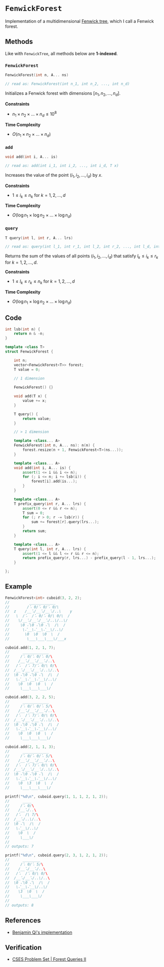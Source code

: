 # `FenwickForest`
Implementation of a multidimensional [Fenwick tree](https://en.wikipedia.org/wiki/Fenwick_tree), which I call a Fenwick forest.

## Methods
Like with `FenwickTree`, all methods below are **1-indexed**.

### `FenwickForest`
```cpp
FenwickForest(int n, A... ns)

// read as: FenwickForest(int n_1, int n_2, ..., int n_d)
```

Initializes a Fenwick forest with dimensions $[n_{1}, n_{2}, \dots, n_{d}]$.

**Constraints**
- $n_{1} \times n_{2} \times \dots \times n_{d} \le 10^{8}$

**Time Complexity**
- $O(n_{1} \times n_{2} \times \dots \times n_{d})$

### `add`
```cpp
void add(int i, A... is)

// read as: add(int i_1, int i_2, ..., int i_d, T x)
```

Increases the value of the point $(i_{1}, i_{2}, \dots, i_{d})$ by $x$.

**Constraints**
- $1 \le i_{k} \le n_{k}$ for $k = 1, 2, \dots, d$

**Time Complexity**
- $O(\log n_{1} \times \log n_{2} \times \dots \times \log n_{d})$

### `query`
```cpp
T query(int l, int r, A... lrs)

// read as: query(int l_1, int r_1, int l_2, int r_2, ..., int l_d, int r_d)
```

Returns the sum of the values of all points $(i_{1}, i_{2}, \dots, i_{d})$ that satisfy $l_{k} \le i_{k} \le r_{k}$ for $k = 1, 2, \dots, d$.

**Constraints**
- $1 \le l_{k} \le r_{k} \le n_{k}$ for $k = 1, 2, \dots, d$

**Time Complexity**
- $O(\log n_{1} \times \log n_{2} \times \dots \times \log n_{d})$

## Code
```cpp
int lsb(int n) {
    return n & -n;
}

template <class T>
struct FenwickForest {

    int n;
    vector<FenwickForest<T>> forest;
    T value = 0;

    // 1 dimension
	
    FenwickForest() {}

    void add(T x) {
        value += x;
    }

    T query() {
        return value;
    }

    // > 1 dimension

    template <class... A>
    FenwickForest(int n, A... ns): n(n) {
        forest.resize(n + 1, FenwickForest<T>(ns...));
    }

    template <class... A>
    void add(int i, A... is) {
        assert(1 <= i && i <= n);
        for (; i <= n; i += lsb(i)) {
            forest[i].add(is...);
        }
    }

    template <class... A>
    T prefix_query(int r, A... lrs) {
        assert(0 <= r && r <= n);
        T sum = 0;
        for (; r > 0; r -= lsb(r)) {
            sum += forest[r].query(lrs...);
        }
        return sum;
    }

    template <class... A>
    T query(int l, int r, A... lrs) {
        assert(1 <= l && l <= r && r <= n);
        return prefix_query(r, lrs...) - prefix_query(l - 1, lrs...);
    }

};
```

## Example
```cpp
FenwickForest<int> cuboid(3, 2, 2);
//         ____________
//        /⠡ 0/⠡ 0/⠡ 0/\      
//  z	 /__⠡/__⠡/__⠡/..\    y
//   \  /⠡  /⠡ 0/⠡ 0/\ 0/\  /
//    \/__⠡/__⠡/__⠡/..\/..\/
//     \0 ⠌\0 ⠌\0 ⠌\  /\  /
//      \⠌__\⠌__\⠌__\/..\/
// 	     \0  \0  \0  \  /
// 	      \___\___\___\/___x

cuboid.add(1, 2, 1, 7);
//      ____________
//     /⠡ 0/⠡ 0/⠡ 0/\
// 	  /__⠡/__⠡/__⠡/..\
//   /⠡  /⠡ 7/⠡ 0/\ 0/\
//  /__⠡/__⠡/__⠡/..\/..\
//  \0 ⠌\0 ⠌\0 ⠌\  /\  /
//   \⠌__\⠌__\⠌__\/..\/
// 	  \0  \0  \0  \  /
// 	   \___\___\___\/

cuboid.add(3, 2, 2, 5);
//      ____________
//     /⠡ 0/⠡ 0/⠡ 5/\
// 	  /__⠡/__⠡/__⠡/..\
//   /⠡  /⠡ 7/⠡ 0/\ 0/\
//  /__⠡/__⠡/__⠡/..\/..\
//  \0 ⠌\0 ⠌\0 ⠌\  /\  /
//   \⠌__\⠌__\⠌__\/..\/
// 	  \0  \0  \0  \  /
// 	   \___\___\___\/

cuboid.add(2, 1, 1, 3);
//      ____________
//     /⠡ 0/⠡ 0/⠡ 5/\
// 	  /__⠡/__⠡/__⠡/..\
//   /⠡  /⠡ 7/⠡ 0/\ 0/\
//  /__⠡/__⠡/__⠡/..\/..\
//  \0 ⠌\0 ⠌\0 ⠌\  /\  /
//   \⠌__\⠌__\⠌__\/..\/
// 	  \0  \3  \0  \  /
// 	   \___\___\___\/

printf("%d\n", cuboid.query(1, 1, 1, 2, 1, 2));
//      ____
//     /⠡ 0/\
// 	  /__⠡/..\
//   /⠡  /\ 7/\
//  /__⠡/..\/..\
//  \0 ⠌\  /\  /
//   \⠌__\/..\/
// 	  \0  \  /
// 	   \___\/
//
// outputs: 7

printf("%d\n", cuboid.query(2, 3, 1, 2, 1, 2));
//      ________
//     /⠡ 0/⠡ 5/\
// 	  /__⠡/__⠡/..\
//   /⠡  /⠡ 0/\ 0/\
//  /__⠡/__⠡/..\/..\
//  \0 ⠌\0 ⠌\  /\  /
//   \⠌__\⠌__\/..\/
// 	  \3  \0  \  /
// 	   \___\___\/
//
// outputs: 8
```

## References
- [Benjamin Qi's implementation](https://github.com/bqi343/USACO/blob/master/Implementations/content/data-structures/1D%20Range%20Queries%20(9.2)/BitNd.h)

## Verification
- [CSES Problem Set | Forest Queries II](https://cses.fi/problemset/task/1739)